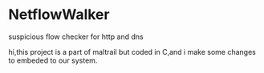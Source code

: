 # NetflowWalker
suspicious flow checker for http and dns

hi,this project is a part of maltrail but coded in C,and i make some changes to embeded to our system.
